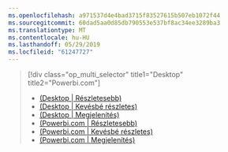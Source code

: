 ```yaml
---
ms.openlocfilehash: a971537d4e4bad3715f83527615b507eb1072f44
ms.sourcegitcommit: 60dad5aa0d85db790553e537bf8ac34ee3289ba3
ms.translationtype: MT
ms.contentlocale: hu-HU
ms.lasthandoff: 05/29/2019
ms.locfileid: "61247727"
---
```

> [!div class="op_multi_selector" title1="Desktop" title2="Powerbi.com"]
> * [(Desktop | Részletesebb)](../power-bi-custom-visuals-use.md)
> * [(Desktop | Kevésbé részletes)](../powerbi-custom-visuals-use-less.md)
> * [(Desktop | Megjelenítés)](../powerbi-custom-visuals-add-to-report-vid.md)
> * [(Powerbi.com | Részletesebb)](../power-bi-report-add-custom-visual.md)
> * [(Powerbi.com | Kevésbé részletes)](../powerbi-custom-visuals-add-to-report-less.md)
> * [(Powerbi.com | Megjelenítés)](../powerbi-custom-visuals-add-to-report-vid.md)
> 
> 

